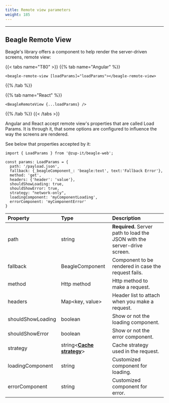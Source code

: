 ```yaml
---
title: Remote view parameters
weight: 185
---
```


---

## Beagle Remote View

Beagle's library offers a component to help render the server-driven screens, remote view:

{{< tabs name="T80" >}}
{{% tab name="Angular" %}}
```text
<beagle-remote-view [loadParams]="loadParams"></beagle-remote-view>
```
{{% /tab %}}

{{% tab name="React" %}}
```text
<BeagleRemoteView {...loadParams} />
```
{{% /tab %}}
{{< /tabs >}}

Angular and React accept remote view's properties that are called Load Params. It is through it, that some options are configured to influence the way the screens are rendered. 

See below that properties accepted by it: 

```text
import { LoadParams } from '@zup-it/beagle-web';

const params: LoadParams = {
  path: '/payload.json',
  fallback: {_beagleComponent_: 'beagle:text', text:'Fallback Error'},
  method: 'get',
  headers: {'header': 'value'},
  shouldShowLoading: true,
  shouldShowError: true,
  strategy: "network-only",
  loadingComponent: 'myComponentLoading',
  errorComponent: 'myComponentError'
}
```

| Property | Type | Description |
| :--- | :--- | :--- |
| path | string | **Required.**  Server path to load the JSON with the server-drive screen.  |
| fallback | BeagleComponent | Component to be rendered in case the request fails.  |
| method |  Http method | Http method to make a request.  |
| headers | Map&lt;key, value&gt; | Header list to attach when you make a request.  |
| shouldShowLoading | boolean | Show or not the loading component. |
| shouldShowError | boolean | Show or not the error component. |
| strategy | string&lt;[**Cache strategy**](cache-strategy)&gt; | Cache strategy used in the request. |
| loadingComponent | string | Customized component for loading.  |
| errorComponent | string | Customized component for error. |
